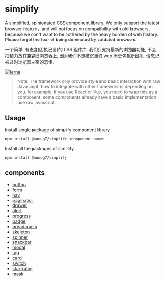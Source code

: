 # simplify

A simplified, opinionated CSS component library. We only support the latest browser feature，and will not focus on compatibility with old browsers, because we don't want to be bothered by the heavy burden of web history. Please forget the fear of being dominated by outdated browsers.

一个简单, 有态度(固执己见)的 CSS 组件库. 我们只支持最新的浏览器功能, 不会把精力放在兼容旧浏览器上, 因为我们不想被沉重的 web 历史包袱所困扰. 请忘记被过时浏览器主宰的恐惧.

[![lerna](https://img.shields.io/badge/maintained%20with-lerna-cc00ff.svg)](https://lerna.js.org/)

> Note: The framework only provide style and basic interaction with raw Javascript, how to integrate with other framework is depending on you. for example, if you use React or Vue, you need to wrap this as a component. some components already have a basic implementation use raw javascript.

## Usage

Install single package of simplify component library

```bash
npm install @buuug7/simplify-<component-name>
```

Install all the packages of simplify

```bash
npm install @buuug7/simplify
```

## components


- [button](button/index.html)
- [form](form/index.html)
- [nav](nav/index.html)
- [pagination](pagination/index.html)
- [drawer](drawer/index.html)
- [alert](alert/index.html)
- [progress](progress/index.html)
- [badge](badge/index.html)
- [breadcrumb](breadcrumb/index.html)
- [skeleton](skeleton/index.html)
- [spinner](spinner/index.html)
- [snackbar](snackbar/index.html)
- [modal](modal/index.html)
- [tag](tag/index.html)
- [card](card/index.html)
- [switch](switch/index.html)
- [star-rating](star-rating/index.html)
- [mask](mask/index.html)
